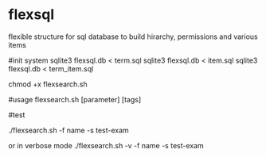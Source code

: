 # flexsql
flexible structure for sql database to build hirarchy, permissions and various items

#init system
sqlite3 flexsql.db < term.sql 
sqlite3 flexsql.db < item.sql
sqlite3 flexsql.db < term_item.sql

chmod +x flexsearch.sh

#usage
flexsearch.sh [parameter] [tags]

#test

./flexsearch.sh -f name -s test-exam

or in verbose mode
./flexsearch.sh -v -f name -s test-exam
